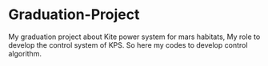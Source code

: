 # Graduation-Project
My graduation project about Kite power system for mars habitats, My role to develop the control system of KPS. So here my codes to develop control algorithm.
